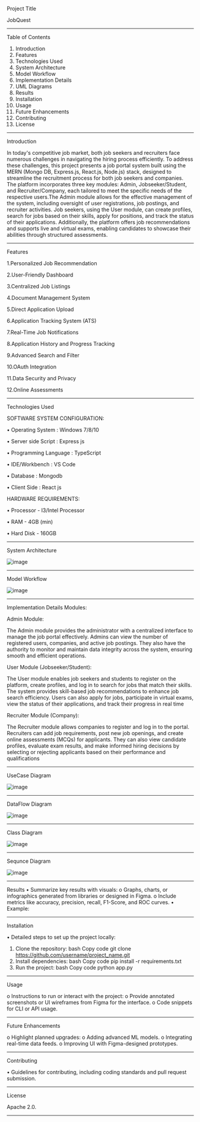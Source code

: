 Project Title

JobQuest
_______________________________________
Table of Contents
1.	Introduction
2.	Features
3.	Technologies Used
5.	System Architecture
6.	Model Workflow
7.	Implementation Details
8.	UML Diagrams
9.	Results
10.	Installation
11.	Usage
12.	Future Enhancements
13.	Contributing
14.	License
________________________________________
Introduction

In today's competitive job market, both job seekers and recruiters face numerous challenges in navigating the hiring process efficiently. To address these challenges, this project presents a job portal system built using the MERN (Mongo DB, Express.js, React.js, Node.js) stack, designed to streamline the recruitment process for both job seekers and companies. The platform incorporates three key modules: Admin, Jobseeker/Student, and Recruiter/Company, each tailored to meet the specific needs of the respective users.The Admin module allows for the effective management of the system, including oversight of user registrations, job postings, and recruiter activities. Job seekers, using the User module, can create profiles, search for jobs based on their skills, apply for positions, and track the status of their applications. Additionally, the platform offers job recommendations and supports live and virtual exams, enabling candidates to showcase their abilities through structured assessments.


________________________________________
Features

1.Personalized Job Recommendation

2.User-Friendly Dashboard

3.Centralized Job Listings

4.Document Management System

5.Direct Application Upload

6.Application Tracking System (ATS)

7.Real-Time Job Notifications

8.Application History and Progress Tracking

9.Advanced Search and Filter

10.OAuth Integration

11.Data Security and Privacy

12.Online Assessments

________________________________________
Technologies Used

SOFTWARE SYSTEM CONFIGURATION:

•	Operating System		:  Windows 7/8/10

•	Server side Script		:  Express js

•	Programming Language	:  TypeScript

•	IDE/Workbench		    :  VS Code

•	Database			    :  Mongodb

•	Client Side              :  React js


HARDWARE REQUIREMENTS:

•	Processor            	 -    I3/Intel Processor

•	RAM                      -    4GB (min)

•	Hard Disk                -   160GB


________________________________________
System Architecture


![image](https://github.com/user-attachments/assets/486509ca-a329-428e-b565-2181c277415a)



_________________________________________
Model Workflow

![image](https://github.com/user-attachments/assets/e1de3109-6ce3-4321-a946-9b790efc288c)



________________________________________
Implementation Details
Modules:

Admin Module: 

The Admin module provides the administrator with a centralized interface to manage the job portal effectively. Admins can view the number of registered users, companies, and active job postings. They also have the authority to monitor and maintain data integrity across the system, ensuring smooth and efficient operations.

User Module (Jobseeker/Student):

The User module enables job seekers and students to register on the platform, create profiles, and log in to search for jobs that match their skills. The system provides skill-based job recommendations to enhance job search efficiency. Users can also apply for jobs, participate in virtual exams, view the status of their applications, and track their progress in real time

Recruiter Module (Company): 

The Recruiter module allows companies to register and log in to the portal. Recruiters can add job requirements, post new job openings, and create online assessments (MCQs) for applicants. They can also view candidate profiles, evaluate exam results, and make informed hiring decisions by selecting or rejecting applicants based on their performance and qualifications


_______________________________________
UseCase Diagram


![image](https://github.com/user-attachments/assets/6b7c80f4-4c45-4982-9411-4abdf65867b7)


________________________________________
DataFlow Diagram


![image](https://github.com/user-attachments/assets/8bb8b91b-4275-46ad-ba91-a9188b6c83ad)


________________________________________
Class Diagram

![image](https://github.com/user-attachments/assets/1dee54e8-6d89-4a1c-82d4-4a986345ea0b)


_______________________________________
Sequnce Diagram

![image](https://github.com/user-attachments/assets/6aa98cbd-0ea5-46c0-8e86-70a5251c18a7)


________________________________________
Results
•	Summarize key results with visuals:
o	Graphs, charts, or infographics generated from libraries or designed in Figma.
o	Include metrics like accuracy, precision, recall, F1-Score, and ROC curves.
•	Example:
________________________________________
Installation

•	Detailed steps to set up the project locally:
1.	Clone the repository:
bash
Copy code
git clone https://github.com/username/project_name.git  
2.	Install dependencies:
bash
Copy code
pip install -r requirements.txt  
3.	Run the project:
bash
Copy code
python app.py  
________________________________________
Usage

o	Instructions to run or interact with the project:
o	Provide annotated screenshots or UI wireframes from Figma for the interface.
o	Code snippets for CLI or API usage.

________________________________________
Future Enhancements

o	Highlight planned upgrades:
o	Adding advanced ML models.
o	Integrating real-time data feeds.
o	Improving UI with Figma-designed prototypes.

________________________________________
Contributing

•	Guidelines for contributing, including coding standards and pull request submission.
________________________________________
License

Apache 2.0.
________________________________________



